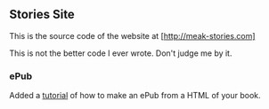 ## Stories Site

This is the source code of the website at [http://meak-stories.com]

This is not the better code I ever wrote. Don't judge me by it.

### ePub

Added a [tutorial](ePub.md) of how to make an ePub from a HTML of your
book.
